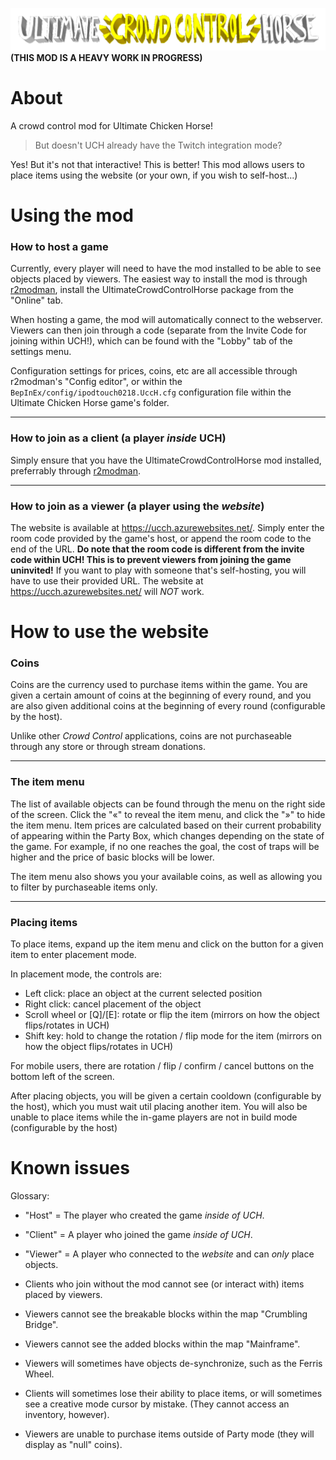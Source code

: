 ![Ultimate Crowd Control Horse](https://github.com/ipodtouch0218/UltimateCrowdControlHorse/blob/master/webserver/public/ui/Logo.png?raw=true)
**(THIS MOD IS A HEAVY WORK IN PROGRESS)**

# About

A crowd control mod for Ultimate Chicken Horse!

> But doesn't UCH already have the Twitch integration mode?

Yes! But it's not that interactive! This is better!
This mod allows users to place items using the website (or your own, if you wish to self-host...)

# Using the mod
### How to host a game

Currently, every player will need to have the mod installed to be able to see objects placed by viewers. The easiest way to install the mod is through [r2modman](https://thunderstore.io/package/ebkr/r2modman/), install the UltimateCrowdControlHorse package from the "Online" tab.

When hosting a game, the mod will automatically connect to the webserver. Viewers can then join through a code (separate from the Invite Code for joining within UCH!), which can be found with the "Lobby" tab of the settings menu. 

Configuration settings for prices, coins, etc are all accessible through r2modman's "Config editor", or within the `BepInEx/config/ipodtouch0218.UccH.cfg` configuration file within the Ultimate Chicken Horse game's folder.

---

### How to join as a client (a player *inside* UCH)

Simply ensure that you have the UltimateCrowdControlHorse mod installed, preferrably through [r2modman](https://thunderstore.io/package/ebkr/r2modman/). 

---

### How to join as a viewer (a player using the *website*)

The website is available at https://ucch.azurewebsites.net/. Simply enter the room code provided by the game's host, or append the room code to the end of the URL. **Do note that the room code is different from the invite code within UCH! This is to prevent viewers from joining the game uninvited!** If you want to play with someone that's self-hosting, you will have to use their provided URL. The website at https://ucch.azurewebsites.net/ will *NOT* work.

# How to use the website
### Coins
Coins are the currency used to purchase items within the game. You are given a certain amount of coins at the beginning of every round, and you are also given additional coins at the beginning of every round (configurable by the host).

Unlike other *Crowd Control* applications, coins are not purchaseable through any store or through stream donations.

---

### The item menu
The list of available objects can be found through the menu on the right side of the screen. Click the "«" to reveal the item menu, and click the "»" to hide the item menu.
Item prices are calculated based on their current probability of appearing within the Party Box, which changes depending on the state of the game. For example, if no one reaches the goal, the cost of traps will be higher and the price of basic blocks will be lower.

The item menu also shows you your available coins, as well as allowing you to filter by purchaseable items only.

---

### Placing items
To place items, expand up the item menu and click on the button for a given item to enter placement mode.

In placement mode, the controls are:
* Left click: place an object at the current selected position
* Right click: cancel placement of the object
* Scroll wheel or [Q]/[E]: rotate or flip the item (mirrors on how the object flips/rotates in UCH)
* Shift key: hold to change the rotation / flip mode for the item (mirrors on how the object flips/rotates in UCH) 

For mobile users, there are rotation / flip / confirm / cancel buttons on the bottom left of the screen. 

After placing objects, you will be given a certain cooldown (configurable by the host), which you must wait util placing another item.
You will also be unable to place items while the in-game players are not in build mode (configurable by the host)

# Known issues
Glossary: 
* "Host" = The player who created the game *inside of UCH*.
* "Client" = A player who joined the game *inside of UCH*.
* "Viewer" = A player who connected to the *website* and can *only* place objects.

* Clients who join without the mod cannot see (or interact with) items placed by viewers.
* Viewers cannot see the breakable blocks within the map "Crumbling Bridge".
* Viewers cannot see the added blocks within the map "Mainframe".
* Viewers will sometimes have objects de-synchronize, such as the Ferris Wheel.
* Clients will sometimes lose their ability to place items, or will sometimes see a creative mode cursor by mistake. (They cannot access an inventory, however).
* Viewers are unable to purchase items outside of Party mode (they will display as "null" coins). 

